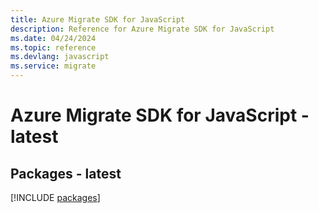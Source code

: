 ```yaml
---
title: Azure Migrate SDK for JavaScript
description: Reference for Azure Migrate SDK for JavaScript
ms.date: 04/24/2024
ms.topic: reference
ms.devlang: javascript
ms.service: migrate
---
```

# Azure Migrate SDK for JavaScript - latest
## Packages - latest
[!INCLUDE [packages](migrate-index.md)]